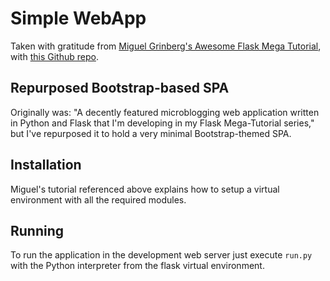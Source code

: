 # Simple WebApp

Taken with gratitude from [Miguel Grinberg's Awesome Flask Mega Tutorial](http://blog.miguelgrinberg.com/post/the-flask-mega-tutorial-part-i-hello-world), with [this Github repo](https://github.com/miguelgrinberg/microblog).

## Repurposed Bootstrap-based SPA

Originally was: "A decently featured microblogging web application written in Python and Flask that I'm developing in my Flask Mega-Tutorial series," but I've repurposed it to hold a very minimal Bootstrap-themed SPA.

## Installation

Miguel's tutorial referenced above explains how to setup a virtual environment with all the required modules.

## Running
To run the application in the development web server just execute `run.py` with the Python interpreter from the flask virtual environment.

